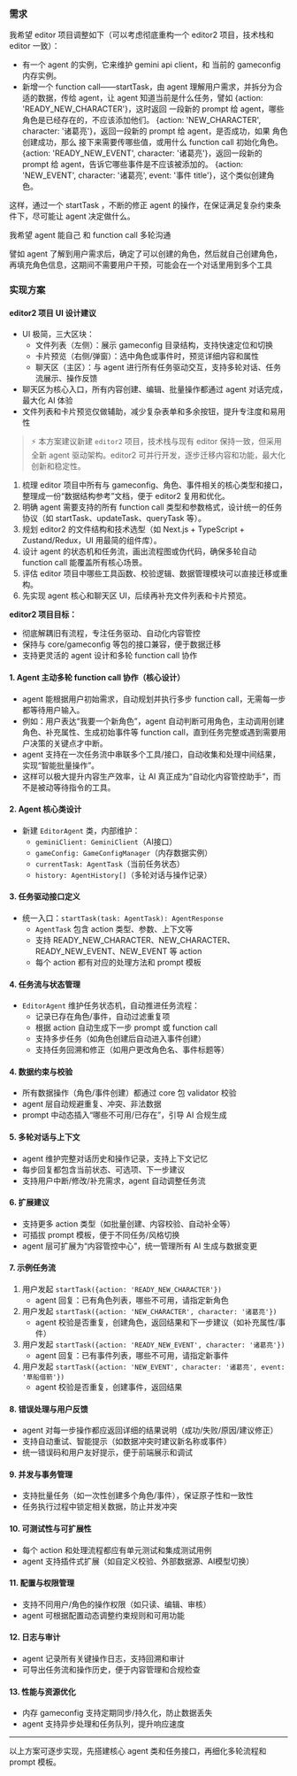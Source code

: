 ### 需求

我希望 editor 项目调整如下（可以考虑彻底重构一个 editor2 项目，技术栈和 editor 一致）：

- 有一个 agent 的实例，它来维护 gemini api client，和 当前的 gameconfig 内存实例。
- 新增一个 function call——startTask，由 agent 理解用户需求，并拆分为合适的数据，传给 agent，让 agent 知道当前是什么任务，譬如 
{action: 'READY_NEW_CHARACTER'}，这时返回 一段新的 prompt 给 agent，哪些角色是已经存在的，不应该添加他们。
{action: 'NEW_CHARACTER', character: '诸葛亮'}，返回一段新的 prompt 给 agent，是否成功，如果 角色创建成功，那么 接下来需要传哪些值，或用什么 function call 初始化角色。
{action: 'READY_NEW_EVENT', character: '诸葛亮'}，返回一段新的 prompt 给 agent，告诉它哪些事件是不应该被添加的。
{action: 'NEW_EVENT', character: '诸葛亮', event: '事件 title'}，这个类似创建角色。

这样，通过一个 startTask ，不断的修正 agent 的操作，在保证满足复杂约束条件下，尽可能让 agent 决定做什么。

我希望 agent 能自己 和 function call 多轮沟通

譬如 agent 了解到用户需求后，确定了可以创建的角色，然后就自己创建角色，再填充角色信息，这期间不需要用户干预，可能会在一个对话里用到多个工具


### 实现方案

#### editor2 项目 UI 设计建议

- UI 极简，三大区块：
  - 文件列表（左侧）：展示 gameconfig 目录结构，支持快速定位和切换
  - 卡片预览（右侧/弹窗）：选中角色或事件时，预览详细内容和属性
  - 聊天区（主区）：与 agent 进行所有任务驱动交互，支持多轮对话、任务流展示、操作反馈
- 聊天区为核心入口，所有内容创建、编辑、批量操作都通过 agent 对话完成，最大化 AI 体验
- 文件列表和卡片预览仅做辅助，减少复杂表单和多余按钮，提升专注度和易用性

> ⚡️ 本方案建议新建 `editor2` 项目，技术栈与现有 editor 保持一致，但采用全新 agent 驱动架构。editor2 可并行开发，逐步迁移内容和功能，最大化创新和稳定性。

1. 梳理 editor 项目中所有与 gameconfig、角色、事件相关的核心类型和接口，整理成一份“数据结构参考”文档，便于 editor2 复用和优化。
2. 明确 agent 需要支持的所有 function call 类型和参数格式，设计统一的任务协议（如 startTask、updateTask、queryTask 等）。
3. 规划 editor2 的文件结构和技术选型（如 Next.js + TypeScript + Zustand/Redux，UI 用最简的组件库）。
4. 设计 agent 的状态机和任务流，画出流程图或伪代码，确保多轮自动 function call 能覆盖所有核心场景。
5. 评估 editor 项目中哪些工具函数、校验逻辑、数据管理模块可以直接迁移或重构。
6. 先实现 agent 核心和聊天区 UI，后续再补充文件列表和卡片预览。

**editor2 项目目标：**
- 彻底解耦旧有流程，专注任务驱动、自动化内容管控
- 保持与 core/gameconfig 等包的接口兼容，便于数据迁移
- 支持更灵活的 agent 设计和多轮 function call 协作


#### 1. Agent 主动多轮 function call 协作（核心设计）

- agent 能根据用户初始需求，自动规划并执行多步 function call，无需每一步都等待用户输入。
- 例如：用户表达“我要一个新角色”，agent 自动判断可用角色，主动调用创建角色、补充属性、生成初始事件等 function call，直到任务完整或遇到需要用户决策的关键点才中断。
- agent 支持在一次任务流中串联多个工具/接口，自动收集和处理中间结果，实现“智能批量操作”。
- 这样可以极大提升内容生产效率，让 AI 真正成为“自动化内容管控助手”，而不是被动等待指令的工具。

#### 2. Agent 核心类设计

- 新建 `EditorAgent` 类，内部维护：
  - `geminiClient: GeminiClient`（AI接口）
  - `gameConfig: GameConfigManager`（内存数据实例）
  - `currentTask: AgentTask`（当前任务状态）
  - `history: AgentHistory[]`（多轮对话与操作记录）

#### 3. 任务驱动接口定义

- 统一入口：`startTask(task: AgentTask): AgentResponse`
  - `AgentTask` 包含 action 类型、参数、上下文等
  - 支持 READY_NEW_CHARACTER、NEW_CHARACTER、READY_NEW_EVENT、NEW_EVENT 等 action
  - 每个 action 都有对应的处理方法和 prompt 模板

#### 4. 任务流与状态管理

- `EditorAgent` 维护任务状态机，自动推进任务流程：
  - 记录已存在角色/事件，自动过滤重复项
  - 根据 action 自动生成下一步 prompt 或 function call
  - 支持多步任务（如角色创建后自动进入事件创建）
  - 支持任务回溯和修正（如用户更改角色名、事件标题等）

#### 4. 数据约束与校验

- 所有数据操作（角色/事件创建）都通过 core 包 validator 校验
- agent 层自动规避重复、冲突、非法数据
- prompt 中动态插入“哪些不可用/已存在”，引导 AI 合规生成

#### 5. 多轮对话与上下文

- agent 维护完整对话历史和操作记录，支持上下文记忆
- 每步回复都包含当前状态、可选项、下一步建议
- 支持用户中断/修改/补充需求，agent 自动调整任务流

#### 6. 扩展建议

- 支持更多 action 类型（如批量创建、内容校验、自动补全等）
- 可插拔 prompt 模板，便于不同任务/风格切换
- agent 层可扩展为“内容管控中心”，统一管理所有 AI 生成与数据变更

#### 7. 示例任务流

1. 用户发起 `startTask({action: 'READY_NEW_CHARACTER'})`
   - agent 回复：已有角色列表，哪些不可用，请指定新角色
2. 用户发起 `startTask({action: 'NEW_CHARACTER', character: '诸葛亮'})`
   - agent 校验是否重复，创建角色，返回结果和下一步建议（如补充属性/事件）
3. 用户发起 `startTask({action: 'READY_NEW_EVENT', character: '诸葛亮'})`
   - agent 回复：已有事件列表，哪些不可用，请指定新事件
4. 用户发起 `startTask({action: 'NEW_EVENT', character: '诸葛亮', event: '草船借箭'})`
   - agent 校验是否重复，创建事件，返回结果

#### 8. 错误处理与用户反馈
- agent 对每一步操作都应返回详细的结果说明（成功/失败/原因/建议修正）
- 支持自动重试、智能提示（如数据冲突时建议新名称或事件）
- 统一错误码和用户友好提示，便于前端展示和调试

#### 9. 并发与事务管理
- 支持批量任务（如一次性创建多个角色/事件），保证原子性和一致性
- 任务执行过程中锁定相关数据，防止并发冲突

#### 10. 可测试性与可扩展性
- 每个 action 和处理流程都应有单元测试和集成测试用例
- agent 支持插件式扩展（如自定义校验、外部数据源、AI模型切换）

#### 11. 配置与权限管理
- 支持不同用户/角色的操作权限（如只读、编辑、审核）
- agent 可根据配置动态调整约束规则和可用功能

#### 12. 日志与审计
- agent 记录所有关键操作日志，支持回溯和审计
- 可导出任务流和操作历史，便于内容管理和合规检查

#### 13. 性能与资源优化
- 内存 gameconfig 支持定期同步/持久化，防止数据丢失
- agent 支持异步处理和任务队列，提升响应速度

---
以上方案可逐步实现，先搭建核心 agent 类和任务接口，再细化多轮流程和 prompt 模板。
